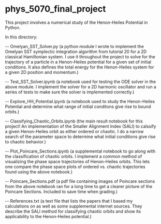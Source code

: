 # phys_5070_final_project
This project involves a numerical study of the Henon-Heiles Potential in Python.

In this directory:

-- Omelyan_SST_Solver.py (a python module I wrote to implement the Omelyan SST symplectic integration algorithm from tutorial 20 for a 2D classical Hamiltonian system. I use it throughout the project to solve for the trajectory of a particle in a Henon-Heiles potential for a given set of initial conditions. It also defines the total energy for the Henon-Heiles system for a given 2D position and momentum.)

-- Test_SST_Solver.ipynb (a notebook used for testing the ODE solver in the above module. I implement the solver for a 2D harmonic oscillator and run a series of tests to make sure the solver is implemented correctly.)

-- Explore_HH_Potential.ipynb (a notebook used to study the Henon-Heiles Potential and determine what range of initial conditons give rise to bound orbits.)

-- Classifying_Chaotic_Orbits.ipynb (the main result notebook for this project! An implementation of the Smaller Alignment Index (SALI) to calssify a given Henon-Heiles orbit as either ordered or chaotic. I do a narrow search of the parameter space to determine what initial conditions give rise to chaotic behavior.)

-- Plot_Poincare_Sections.ipynb (a supplemental notebook to go along with the classification of chaotic orbits. I implement a common method of visualizing the phase space trajectories of Henon-Heiles orbits. This lets one compare the phase space plots of ordered vs. chaotic trajectories found using the above notebook.)

-- Poincare_Sections.pdf (a pdf file containing images of Poincare sections from the above notebook ran for a long time to get a clearer picture of the Poincare Sections. Included to save time when grading.)

-- References.txt (a text file that lists the papers that I based my calculations on as well as some supplemental internet sources. They describe the SALI method for classifying chaotic orbits and show its applicability to the Henon-Heiles potential.)
